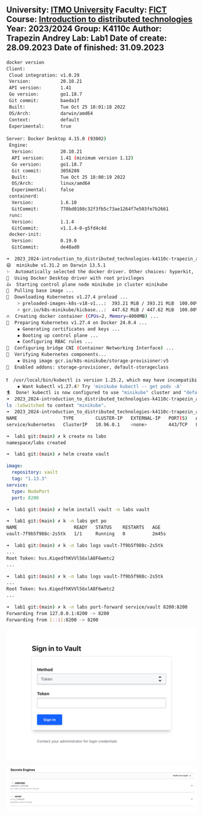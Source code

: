 University: [ITMO University](https://itmo.ru/ru/)
Faculty: [FICT](https://fict.itmo.ru)
Course: [Introduction to distributed technologies](https://github.com/itmo-ict-faculty/introduction-to-distributed-technologies)
Year: 2023/2024
Group: K4110c
Author: Trapezin Andrey
Lab: Lab1
Date of create: 28.09.2023
Date of finished: 31.09.2023
---------------
```bash
docker version
Client:
 Cloud integration: v1.0.29
 Version:           20.10.21
 API version:       1.41
 Go version:        go1.18.7
 Git commit:        baeda1f
 Built:             Tue Oct 25 18:01:18 2022
 OS/Arch:           darwin/amd64
 Context:           default
 Experimental:      true

Server: Docker Desktop 4.15.0 (93002)
 Engine:
  Version:          20.10.21
  API version:      1.41 (minimum version 1.12)
  Go version:       go1.18.7
  Git commit:       3056208
  Built:            Tue Oct 25 18:00:19 2022
  OS/Arch:          linux/amd64
  Experimental:     false
 containerd:
  Version:          1.6.10
  GitCommit:        770bd0108c32f3fb5c73ae1264f7e503fe7b2661
 runc:
  Version:          1.1.4
  GitCommit:        v1.1.4-0-g5fd4c4d
 docker-init:
  Version:          0.19.0
  GitCommit:        de40ad0
```

```bash
➜  2023_2024-introduction_to_distributed_technologies-k4110c-trapezin_a_a git:(main) ✗ minikube start
😄  minikube v1.31.2 on Darwin 13.5.1
✨  Automatically selected the docker driver. Other choices: hyperkit, virtualbox, ssh
📌  Using Docker Desktop driver with root privileges
👍  Starting control plane node minikube in cluster minikube
🚜  Pulling base image ...
💾  Downloading Kubernetes v1.27.4 preload ...
    > preloaded-images-k8s-v18-v1...:  393.21 MiB / 393.21 MiB  100.00% 8.28 Mi
    > gcr.io/k8s-minikube/kicbase...:  447.62 MiB / 447.62 MiB  100.00% 6.06 Mi
🔥  Creating docker container (CPUs=2, Memory=4000MB) ...
🐳  Preparing Kubernetes v1.27.4 on Docker 24.0.4 ...
    ▪ Generating certificates and keys ...
    ▪ Booting up control plane ...
    ▪ Configuring RBAC rules ...
🔗  Configuring bridge CNI (Container Networking Interface) ...
🔎  Verifying Kubernetes components...
    ▪ Using image gcr.io/k8s-minikube/storage-provisioner:v5
🌟  Enabled addons: storage-provisioner, default-storageclass

❗  /usr/local/bin/kubectl is version 1.25.2, which may have incompatibilities with Kubernetes 1.27.4.
    ▪ Want kubectl v1.27.4? Try 'minikube kubectl -- get pods -A'
🏄  Done! kubectl is now configured to use "minikube" cluster and "default" namespace by default
➜  2023_2024-introduction_to_distributed_technologies-k4110c-trapezin_a_a git:(main) ✗ kubectx minikube
ls -laSwitched to context "minikube".
➜  2023_2024-introduction_to_distributed_technologies-k4110c-trapezin_a_a git:(main) ✗ k get all
NAME                 TYPE        CLUSTER-IP   EXTERNAL-IP   PORT(S)   AGE
service/kubernetes   ClusterIP   10.96.0.1    <none>        443/TCP   80s
```

```bash
➜  lab1 git:(main) ✗ k create ns labs
namespace/labs created
```

```bash
➜  lab1 git:(main) ✗ helm create vault
```

```yaml
image:
  repository: vault
  tag: "1.13.3"
service:
  type: NodePort
  port: 8200
```

```bash
➜  lab1 git:(main) ✗ helm install vault -n labs vault
```

```bash
➜  lab1 git:(main) ✗ k -n labs get po
NAME                     READY   STATUS    RESTARTS   AGE
vault-7f9b5f988c-2s5tk   1/1     Running   0          2m45s
```

```bash
➜  lab1 git:(main) ✗ k -n labs logs vault-7f9b5f988c-2s5tk
...
Root Token: hvs.KiqedfhKVVl56xlA8F6wmtc2
...
```

```bash
➜  lab1 git:(main) ✗ k -n labs logs vault-7f9b5f988c-2s5tk
...
Root Token: hvs.KiqedfhKVVl56xlA8F6wmtc2
...
```

```bash
➜  lab1 git:(main) ✗ k -n labs port-forward service/vault 8200:8200
Forwarding from 127.0.0.1:8200 -> 8200
Forwarding from [::1]:8200 -> 8200
```

![login_page.png](screenshots%2Flogin_page.png)

![vault_main_page.png](screenshots%2Fvault_main_page.png)